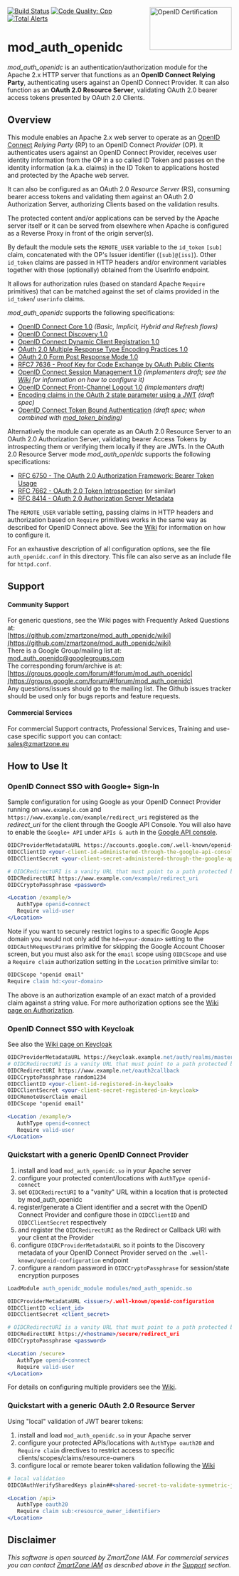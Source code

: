 [![Build Status](https://travis-ci.org/zmartzone/mod_auth_openidc.svg?branch=master)](https://travis-ci.org/zmartzone/mod_auth_openidc)
[<img width="184" height="96" align="right" src="http://openid.net/wordpress-content/uploads/2016/04/oid-l-certification-mark-l-rgb-150dpi-90mm@2x.png" alt="OpenID Certification">](https://openid.net/certification)
[![Code Quality: Cpp](https://img.shields.io/lgtm/grade/cpp/g/zmartzone/mod_auth_openidc.svg?logo=lgtm&logoWidth=18)](https://lgtm.com/projects/g/zmartzone/mod_auth_openidc/context:cpp)
[![Total Alerts](https://img.shields.io/lgtm/alerts/g/zmartzone/mod_auth_openidc.svg?logo=lgtm&logoWidth=18)](https://lgtm.com/projects/g/zmartzone/mod_auth_openidc/alerts)

mod_auth_openidc
================

*mod_auth_openidc* is an authentication/authorization module for the Apache 2.x
HTTP server that functions as an **OpenID Connect Relying Party**, authenticating users against an
OpenID Connect Provider. It can also function as an **OAuth 2.0 Resource Server**, validating 
OAuth 2.0 bearer access tokens presented by OAuth 2.0 Clients.

Overview
--------

This module enables an Apache 2.x web server to operate as an [OpenID Connect](http://openid.net/specs/openid-connect-core-1_0.html)
*Relying Party* (RP) to an OpenID Connect *Provider* (OP). It authenticates users against an OpenID Connect Provider,
receives user identity information from the OP in a so called ID Token and passes on the identity information
(a.k.a. claims) in the ID Token to applications hosted and protected by the Apache web server.

It can also be configured as an OAuth 2.0 *Resource Server* (RS), consuming bearer access tokens and validating
them against an OAuth 2.0 Authorization Server, authorizing Clients based on the validation results.

The protected content and/or applications can be served by the Apache server itself or it can be served from elsewhere
when Apache is configured as a Reverse Proxy in front of the origin server(s).

By default the module sets the `REMOTE_USER` variable to the `id_token` `[sub]` claim, concatenated with the OP's Issuer
identifier (`[sub]@[iss]`). Other `id_token` claims are passed in HTTP headers and/or environment variables together with those
(optionally) obtained from the UserInfo endpoint.

It allows for authorization rules (based on standard Apache `Require` primitives) that can be matched against the set
of claims provided in the `id_token`/ `userinfo` claims.

*mod_auth_openidc* supports the following specifications:
- [OpenID Connect Core 1.0](http://openid.net/specs/openid-connect-core-1_0.html) *(Basic, Implicit, Hybrid and Refresh flows)*
- [OpenID Connect Discovery 1.0](http://openid.net/specs/openid-connect-discovery-1_0.html)
- [OpenID Connect Dynamic Client Registration 1.0](http://openid.net/specs/openid-connect-registration-1_0.html)
- [OAuth 2.0 Multiple Response Type Encoding Practices 1.0](http://openid.net/specs/oauth-v2-multiple-response-types-1_0.html)
- [OAuth 2.0 Form Post Response Mode 1.0](http://openid.net/specs/oauth-v2-form-post-response-mode-1_0.html)
- [RFC7 7636 - Proof Key for Code Exchange by OAuth Public Clients](https://tools.ietf.org/html/rfc7636)
- [OpenID Connect Session Management 1.0](http://openid.net/specs/openid-connect-session-1_0.html) *(implementers draft; see the [Wiki](https://github.com/zmartzone/mod_auth_openidc/wiki/Session-Management) for information on how to configure it)*
- [OpenID Connect Front-Channel Logout 1.0](http://openid.net/specs/openid-connect-frontchannel-1_0.html) *(implementers draft)*
- [Encoding claims in the OAuth 2 state parameter using a JWT](https://tools.ietf.org/html/draft-bradley-oauth-jwt-encoded-state-08) *(draft spec)*
- [OpenID Connect Token Bound Authentication](https://openid.net/specs/openid-connect-token-bound-authentication-1_0.html) *(draft spec; when combined with [mod_token_binding](https://github.com/zmartzone/mod_token_binding))*

Alternatively the module can operate as an OAuth 2.0 Resource Server to an OAuth 2.0 Authorization Server,
validating bearer Access Tokens by introspecting them or verifying them locally if they are JWTs.
In the OAuth 2.0 Resource Server mode *mod_auth_openidc* supports the following specifications:
- [RFC 6750 - The OAuth 2.0 Authorization Framework: Bearer Token Usage](https://tools.ietf.org/html/rfc6750)
- [RFC 7662 - OAuth 2.0 Token Introspection](https://tools.ietf.org/html/rfc7662) (or similar)
- [RFC 8414 - OAuth 2.0 Authorization Server Metadata](https://tools.ietf.org/html/rfc8414)

The `REMOTE_USER` variable setting, passing claims in HTTP headers and authorization based on `Require` primitives
works in the same way as described for OpenID Connect above. See the [Wiki](https://github.com/zmartzone/mod_auth_openidc/wiki/OAuth-2.0-Resource-Server) for information on how to configure it.

For an exhaustive description of all configuration options, see the file `auth_openidc.conf`
in this directory. This file can also serve as an include file for `httpd.conf`.

Support
-------

#### Community Support
For generic questions, see the Wiki pages with Frequently Asked Questions at:  
  [https://github.com/zmartzone/mod_auth_openidc/wiki](https://github.com/zmartzone/mod_auth_openidc/wiki)  
There is a Google Group/mailing list at:  
  [mod_auth_openidc@googlegroups.com](mailto:mod_auth_openidc@googlegroups.com)  
The corresponding forum/archive is at:  
  [https://groups.google.com/forum/#!forum/mod_auth_openidc](https://groups.google.com/forum/#!forum/mod_auth_openidc)  
Any questions/issues should go to the mailing list. The Github issues tracker should be used only for bugs reports and feature requests.

#### Commercial Services
For commercial Support contracts, Professional Services, Training and use-case specific support you can contact:  
  [sales@zmartzone.eu](mailto:sales@zmartzone.eu)  

How to Use It  
-------------

### OpenID Connect SSO with Google+ Sign-In

Sample configuration for using Google as your OpenID Connect Provider running on
`www.example.com` and `https://www.example.com/example/redirect_uri` registered
as the *redirect_uri* for the client through the Google API Console. You will also
have to enable the `Google+ API` under `APIs & auth` in the [Google API console](https://console.developers.google.com).

```apache
OIDCProviderMetadataURL https://accounts.google.com/.well-known/openid-configuration
OIDCClientID <your-client-id-administered-through-the-google-api-console>
OIDCClientSecret <your-client-secret-administered-through-the-google-api-console>

# OIDCRedirectURI is a vanity URL that must point to a path protected by this module but must NOT point to any content
OIDCRedirectURI https://www.example.com/example/redirect_uri
OIDCCryptoPassphrase <password>

<Location /example/>
   AuthType openid-connect
   Require valid-user
</Location>
```

Note if you want to securely restrict logins to a specific Google Apps domain you would not only
add the `hd=<your-domain>` setting to the `OIDCAuthRequestParams` primitive for skipping the Google Account
Chooser screen, but you must also ask for the `email` scope using `OIDCScope` and use a `Require claim`
authorization setting in the `Location` primitive similar to:

```apache
OIDCScope "openid email"
Require claim hd:<your-domain>
```

The above is an authorization example of an exact match of a provided claim against a string value.
For more authorization options see the [Wiki page on Authorization](https://github.com/zmartzone/mod_auth_openidc/wiki/Authorization).

### OpenID Connect SSO with Keycloak

See also the [Wiki page on Keycloak](https://github.com/zmartzone/mod_auth_openidc/wiki/Keycloak)

```apache
OIDCProviderMetadataURL https://keycloak.example.net/auth/realms/master/.well-known/openid-configuration
# OIDCRedirectURI is a vanity URL that must point to a path protected by this module but must NOT point to any content
OIDCRedirectURI https://www.example.net/oauth2callback
OIDCCryptoPassphrase random1234
OIDCClientID <your-client-id-registered-in-keycloak>
OIDCClientSecret <your-client-secret-registered-in-keycloak>
OIDCRemoteUserClaim email
OIDCScope "openid email"

<Location /example/>
   AuthType openid-connect
   Require valid-user
</Location>
```

### Quickstart with a generic OpenID Connect Provider

1. install and load `mod_auth_openidc.so` in your Apache server
1. configure your protected content/locations with `AuthType openid-connect`
1. set `OIDCRedirectURI` to a "vanity" URL within a location that is protected by mod_auth_openidc
1. register/generate a Client identifier and a secret with the OpenID Connect Provider and configure those in `OIDCClientID` and `OIDCClientSecret` respectively
1. and register the `OIDCRedirectURI` as the Redirect or Callback URI with your client at the Provider
1. configure `OIDCProviderMetadataURL` so it points to the Discovery metadata of your OpenID Connect Provider served on the `.well-known/openid-configuration` endpoint
1. configure a random password in `OIDCCryptoPassphrase` for session/state encryption purposes

```apache
LoadModule auth_openidc_module modules/mod_auth_openidc.so

OIDCProviderMetadataURL <issuer>/.well-known/openid-configuration
OIDCClientID <client_id>
OIDCClientSecret <client_secret>

# OIDCRedirectURI is a vanity URL that must point to a path protected by this module but must NOT point to any content
OIDCRedirectURI https://<hostname>/secure/redirect_uri
OIDCCryptoPassphrase <password>

<Location /secure>
   AuthType openid-connect
   Require valid-user
</Location>
```
For details on configuring multiple providers see the [Wiki](https://github.com/zmartzone/mod_auth_openidc/wiki/Multiple-Providers).

### Quickstart with a generic OAuth 2.0 Resource Server

Using "local" validation of JWT bearer tokens:

1. install and load `mod_auth_openidc.so` in your Apache server
1. configure your protected APIs/locations with `AuthType oauth20` and `Require claim` directives to restrict access to specific clients/scopes/claims/resource-owners
1. configure local or remote bearer token validation following the [Wiki](https://github.com/zmartzone/mod_auth_openidc/wiki/OAuth-2.0-Resource-Server)

```apache
# local validation
OIDCOAuthVerifySharedKeys plain##<shared-secret-to-validate-symmetric-jwt-signatures>

<Location /api>
   AuthType oauth20
   Require claim sub:<resource_owner_identifier>
</Location>
```

Disclaimer
----------

*This software is open sourced by ZmartZone IAM. For commercial services
you can contact [ZmartZone IAM](https://www.zmartzone.eu) as described above in the [Support](#support) section.*
